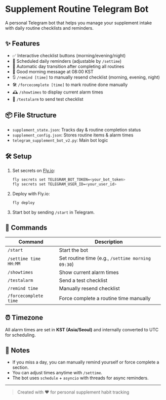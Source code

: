 # Supplement Routine Telegram Bot

A personal Telegram bot that helps you manage your supplement intake with daily routine checklists and reminders.

## ✨ Features

- ✅ Interactive checklist buttons (morning/evening/night)
- 🔔 Scheduled daily reminders (adjustable by `/settime`)
- 🔁 Automatic day transition after completing all routines
- 🌅 Good morning message at 08:00 KST
- 🔃 `/remind [time]` to manually resend checklist (morning, evening, night)
- 🛠️ `/forcecomplete [time]` to mark routine done manually
- 🕰️ `/showtimes` to display current alarm times
- 🧪 `/testalarm` to send test checklist

## 📦 File Structure

- `supplement_state.json`: Tracks day & routine completion status
- `supplement_config.json`: Stores routine items & alarm times
- `telegram_supplement_bot_v2.py`: Main bot logic

## 🛠️ Setup

1. Set secrets on [Fly.io](https://fly.io):
    ```bash
    fly secrets set TELEGRAM_BOT_TOKEN=<your_bot_token>
    fly secrets set TELEGRAM_USER_ID=<your_user_id>
    ```

2. Deploy with Fly.io:
    ```bash
    fly deploy
    ```

3. Start bot by sending `/start` in Telegram.

## 🔄 Commands

| Command               | Description |
|------------------------|-------------|
| `/start`              | Start the bot |
| `/settime time HH:MM` | Set routine time (e.g., `/settime morning 09:30`) |
| `/showtimes`          | Show current alarm times |
| `/testalarm`          | Send a test checklist |
| `/remind time`        | Manually resend checklist |
| `/forcecomplete time` | Force complete a routine time manually |

## ⏰ Timezone

All alarm times are set in **KST (Asia/Seoul)** and internally converted to UTC for scheduling.

## 📌 Notes

- If you miss a day, you can manually remind yourself or force complete a section.
- You can adjust times anytime with `/settime`.
- The bot uses `schedule` + `asyncio` with threads for async reminders.

---

> Created with ❤️ for personal supplement habit tracking